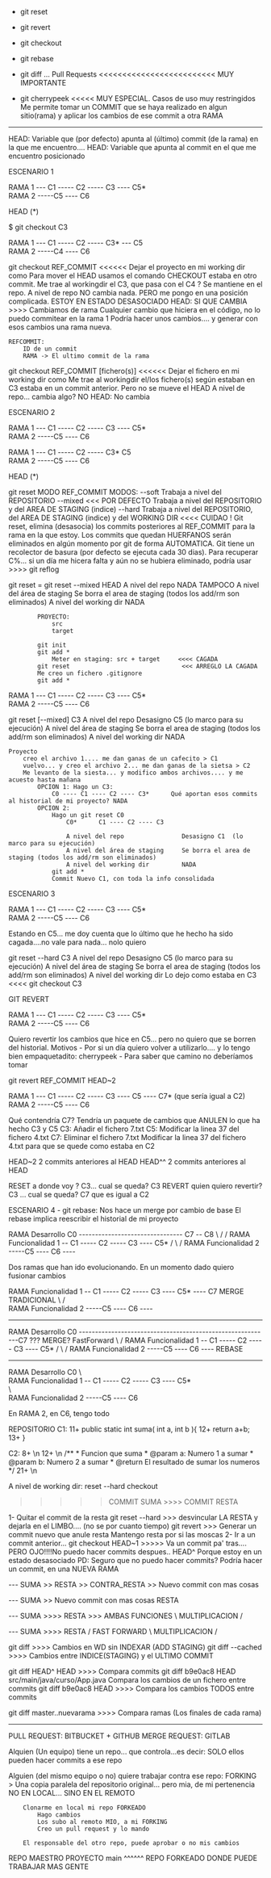 * git reset
* git revert
* git checkout
* git rebase
* git diff
...
Pull Requests     <<<<<<<<<<<<<<<<<<<<<<<<< MUY IMPORTANTE

* git cherrypeek              <<<<< MUY ESPECIAL. Casos de uso muy restringidos
                                    Me permite tomar un COMMIT que se haya realizado en algun sitio(rama)
                                        y aplicar los cambios de ese commit a otra RAMA

-------------------------------------------

HEAD: Variable que (por defecto) apunta al (último) commit (de la rama) en la que me encuentro....
HEAD: Variable que apunta al commit en el que me encuentro posicionado

ESCENARIO 1


RAMA 1              --- C1 ----- C2 ----- C3 ---- C5*
                                    \
RAMA 2                               -----C5 ---- C6

HEAD (*)


 $ git checkout C3

RAMA 1              --- C1 ----- C2 ----- C3* --- C5
                                    \
RAMA 2                               -----C4 ---- C6



git checkout REF_COMMIT                                                                 <<<<<< Dejar el proyecto en mi working dir como
    Para mover el HEAD usamos el comando CHECKOUT                                               estaba en otro commit.
    Me trae al workingdir el C3, que pasa con el C4 ? Se mantiene en el repo.                  A nivel de repo NO cambia nada.
    PERO me pongo en una posición complicada. ESTOY EN ESTADO DESASOCIADO                      HEAD: SI QUE CAMBIA
                                                                                                >>>> Cambiamos de rama
    Cualquier cambio que hiciera en el código, no lo puedo commitear en la rama 1
    Podría hacer unos cambios.... y generar con esos cambios una rama nueva.
    
    REFCOMMIT:
        ID de un commit
        RAMA -> El ultimo commit de la rama
    
git checkout REF_COMMIT [fichero(s)]                                                    <<<<<< Dejar el fichero en mi working dir como 
    Me trae al workingdir el/los fichero(s) según estaban en C3                                 estaba en un commit anterior.
    Pero no se mueve el HEAD                                                                   A nivel de repo... cambia algo? NO
                                                                                               HEAD: No cambia



ESCENARIO 2

RAMA 1              --- C1 ----- C2 ----- C3 ---- C5*
                                    \
RAMA 2                               -----C5 ---- C6


RAMA 1              --- C1 ----- C2 ----- C3*     C5
                                    \
RAMA 2                               -----C5 ---- C6

HEAD (*)


git reset MODO REF_COMMIT
    MODOS:
        --soft
                Trabaja a nivel del REPOSITORIO
        --mixed <<< POR DEFECTO
                Trabaja a nivel del REPOSITORIO y del AREA DE STAGING (indice)
        --hard
                Trabaja a nivel del REPOSITORIO, del AREA DE STAGING (indice) y del WORKING DIR             <<<< CUIDAO !
    Git reset, elimina (desasocia) los commits posteriores al REF_COMMIT para la rama en la que estoy.
    Los commits que quedan HUERFANOS serán eliminados en algún momento por git de forma AUTOMATICA.
        Git tiene un recolector de basura (por defecto se ejecuta cada 30 dias).
        Para recuperar C%... si un día me hicera falta y aún no se hubiera eliminado, podría usar >>>> git reflog


git reset = git reset --mixed HEAD
    A nivel del repo                NADA TAMPOCO
    A nivel del área de staging     Se borra el area de staging (todos los add/rm son eliminados)
    A nivel del working dir         NADA
            
            PROYECTO:
                src
                target
                
            git init
            git add *
                Meter en staging: src + target     <<<< CAGADA
            git reset                               <<< ARREGLO LA CAGADA
            Me creo un fichero .gitignore
            git add *



RAMA 1              --- C1 ----- C2 ----- C3 ---- C5*
                                    \
RAMA 2                               -----C5 ---- C6

git reset [--mixed] C3
    A nivel del repo                Desasigno C5 (lo marco para su ejecución)
    A nivel del área de staging     Se borra el area de staging (todos los add/rm son eliminados)
    A nivel del working dir         NADA
        
    Proyecto
        creo el archivo 1.... me dan ganas de un cafecito > C1
        vuelvo... y creo el archivo 2... me dan ganas de la sietsa > C2
        Me levanto de la siesta... y modifico ambos archivos.... y me acuesto hasta mañana
            OPCION 1: Hago un C3:
                C0 ---- C1 ---- C2 ---- C3*      Qué aportan esos commits al historial de mi proyecto? NADA
            OPCION 2: 
                Hago un git reset C0
                    C0*      C1 ---- C2 ---- C3      
                            
                    A nivel del repo                Desasigno C1  (lo marco para su ejecución)
                    A nivel del área de staging     Se borra el area de staging (todos los add/rm son eliminados)
                    A nivel del working dir         NADA
                git add *
                Commit Nuevo C1, con toda la info consolidada
                
ESCENARIO 3

RAMA 1              --- C1 ----- C2 ----- C3 ---- C5*
                                    \
RAMA 2                               -----C5 ---- C6

Estando en C5... me doy cuenta que lo último que he hecho ha sido cagada....no vale para nada... nolo quiero

git reset --hard C3
        A nivel del repo                Desasigno C5  (lo marco para su ejecución)
        A nivel del área de staging     Se borra el area de staging (todos los add/rm son eliminados)
        A nivel del working dir         Lo dejo como estaba en C3 <<<< git checkout C3
        
        
GIT REVERT
 
RAMA 1              --- C1 ----- C2 ----- C3 ---- C5*
                                    \
RAMA 2                               -----C5 ---- C6

Quiero revertir los cambios que hice en C5... pero no quiero que se borren del historial. Motivos
    - Por si un día quiero volver a utilizarlo.... y lo tengo bien empaquetadito: cherrypeek
    - Para saber que camino no deberíamos tomar
    
git revert REF_COMMIT HEAD~2

RAMA 1              --- C1 ----- C2 ----- C3 ---- C5 ---- C7* (que sería igual a C2)
                                    \
RAMA 2                               -----C5 ---- C6

Qué contendría C7? 
    Tendría un paquete de cambios que ANULEN lo que ha hecho C3 y C5
    C3: Añadir el fichero 7.txt
    C5: Modificar la linea 37 del fichero 4.txt
    C7: Eliminar el fichero 7.txt
        Modificar la linea 37 del fichero 4.txt para que se quede como estaba en C2

HEAD~2        2 commits anteriores al HEAD
HEAD^^        2 commits anteriores al HEAD

RESET a donde voy ? C3... cual se queda?   C3
REVERT quien quiero revertir? C3 ... cual se queda? C7 que es igual a C2


ESCENARIO 4 - git rebase: Nos hace un merge por cambio de base
El rebase implica reescribir el historial de mi proyecto

RAMA Desarrollo                 C0 -------------------------------- C7 -- C8
                                  \                               /      /
RAMA Funcionalidad 1               -- C1 ----- C2 ----- C3 ---- C5*     /
                                                 \                     /
RAMA Funcionalidad 2                               -----C5 ---- C6 ----

Dos ramas que han ido evolucionando.
En un momento dado quiero fusionar cambios


RAMA Funcionalidad 1               -- C1 ----- C2 ----- C3 ---- C5* ---- C7   MERGE TRADICIONAL
                                                 \                      /   
RAMA Funcionalidad 2                               -----C5 ---- C6 ----

-----

RAMA Desarrollo                 C0 -----------------------------------------------------------C7 ??? MERGE? FastForward 
                                    \                                                        /
RAMA Funcionalidad 1                 -- C1 ----- C2 ----- C3 ---- C5*                       /
                                                                    \                      /
RAMA Funcionalidad 2                                                   -----C5 ---- C6 ----   REBASE

-----

RAMA Desarrollo                 C0 
                                    \                                                       
RAMA Funcionalidad 1                  -- C1 ----- C2 ----- C3 ---- C5*                   
                                                                    \                     
RAMA Funcionalidad 2                                                   -----C5 ---- C6 



En RAMA 2, en C6, tengo todo


REPOSITORIO
C1:
    11+ public static int suma( int a, int b ){
    12+     return a+b;
    13+ }

C2:
    8+ \n
    12+ \n
        /**
         * Funcion que suma
         * @param a: Numero 1 a sumar
         * @param b: Numero 2 a sumar
         * @return El resultado de sumar los numeros
         */
    21+ \n
    
    
    
A nivel de working dir:
    reset --hard
    checkout
    
    
>>>>> COMMIT SUMA  >>>> COMMIT RESTA

1- Quitar el commit de la resta
    git reset --hard  >>> desvincular LA RESTA y dejarla en el LIMBO.... (no se por cuanto tiempo)
    git revert        >>> Generar un commit nuevo que anule resta
        Mantengo resta por si las moscas
2- Ir a un commit anterior...
    git checkout HEAD~1    >>>>> Va un commit pa' tras.... PERO OJO!!!!No puedo hacer commits despues..
                 HEAD^                                                  Porque estoy en un estado desasociado
                                                                PD: Seguro que no puedo hacer commits?
                                                                    Podría hacer un commit, en una NUEVA RAMA
                                                                    
                                                                    
 --- SUMA >> RESTA >> CONTRA_RESTA  >> Nuevo commit con mas cosas
 
 
 --- SUMA  >> Nuevo commit con mas cosas    RESTA 
 

 --- SUMA >>>> RESTA            >>> AMBAS FUNCIONES
            \  MULTIPLICACION   / 
            
            
 --- SUMA >>>> RESTA                        /   FAST FORWARD
                      \  MULTIPLICACION    /


git diff                                    >>>> Cambios en WD sin INDEXAR (ADD STAGING)
git diff --cached                           >>>> Cambios entre INDICE(STAGING) y el ULTIMO COMMIT


git diff HEAD^ HEAD                         >>>> Compara commits
git diff b9e0ac8  HEAD src/main/java/curso/App.java     Compara los cambios de un fichero entre commits
git diff b9e0ac8  HEAD                      >>>> Compara los cambios TODOS entre commits

git diff master..nuevarama                  >>>> Compara ramas (Los finales de cada rama)



--------------------------------------------------------------------------

PULL REQUEST: BITBUCKET + GITHUB
MERGE REQUEST: GITLAB


Alquien (Un equipo) tiene un repo... que controla...es decir:
    SOLO ellos pueden hacer commits a ese repo

Alguien (del mismo equipo o no) quiere trabajar contra ese repo:
    FORKING > Una copia paralela del repositorio original... pero mia, de mi pertenencia
                    NO EN LOCAL... SINO EN EL REMOTO
                    
        Clonarme en local mi repo FORKEADO
            Hago cambios
            Los subo al remoto MIO, a mi FORKING
            Creo un pull request y lo mando
            
        El responsable del otro repo, puede aprobar o no mis cambios
        
    
REPO MAESTRO PROYECTO
    main
    ^^^^^^
REPO FORKEADO DONDE PUEDE TRABAJAR MAS GENTE